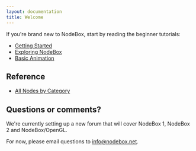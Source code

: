 ```yaml
---
layout: documentation
title: Welcome
---
```

If you're brand new to NodeBox, start by reading the beginner tutorials:

* [Getting Started](tutorial/getting-started.html)
* [Exploring NodeBox](tutorial/exploring.html)
* [Basic Animation](tutorial/animation.html)

Reference
---------

* [All Nodes by Category](/node/reference)

Questions or comments?
----------------------
We're currently setting up a new forum that will cover NodeBox 1, NodeBox 2 and NodeBox/OpenGL.

For now, please email questions to <info@nodebox.net>.

